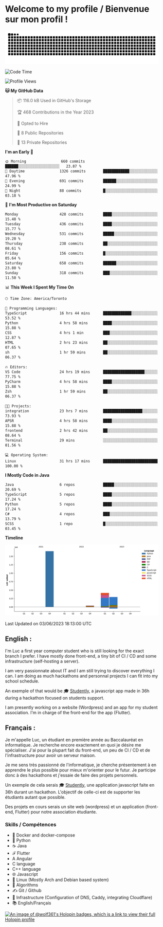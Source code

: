 # Welcome to my profile / Bienvenue sur mon profil !

![snake gif](https://github.com/wolf-361/wolf-361/blob/output/github-contribution-grid-snake.svg)

<!--START_SECTION:waka-->
![Code Time](http://img.shields.io/badge/Code%20Time-162%20hrs%2040%20mins-blue)

![Profile Views](http://img.shields.io/badge/Profile%20Views-0-blue)

**🐱 My GitHub Data** 

> 📦 116.0 kB Used in GitHub's Storage 
 > 
> 🏆 468 Contributions in the Year 2023
 > 
> 💼 Opted to Hire
 > 
> 📜 8 Public Repositories 
 > 
> 🔑 13 Private Repositories 
 > 
**I'm an Early 🐤** 

```text
🌞 Morning                660 commits         ██████░░░░░░░░░░░░░░░░░░░   23.87 % 
🌆 Daytime                1326 commits        ████████████░░░░░░░░░░░░░   47.96 % 
🌃 Evening                691 commits         ██████░░░░░░░░░░░░░░░░░░░   24.99 % 
🌙 Night                  88 commits          █░░░░░░░░░░░░░░░░░░░░░░░░   03.18 % 
```
📅 **I'm Most Productive on Saturday** 

```text
Monday                   428 commits         ████░░░░░░░░░░░░░░░░░░░░░   15.48 % 
Tuesday                  436 commits         ████░░░░░░░░░░░░░░░░░░░░░   15.77 % 
Wednesday                531 commits         █████░░░░░░░░░░░░░░░░░░░░   19.20 % 
Thursday                 238 commits         ██░░░░░░░░░░░░░░░░░░░░░░░   08.61 % 
Friday                   156 commits         █░░░░░░░░░░░░░░░░░░░░░░░░   05.64 % 
Saturday                 658 commits         ██████░░░░░░░░░░░░░░░░░░░   23.80 % 
Sunday                   318 commits         ███░░░░░░░░░░░░░░░░░░░░░░   11.50 % 
```


📊 **This Week I Spent My Time On** 

```text
🕑︎ Time Zone: America/Toronto

💬 Programming Languages: 
TypeScript               16 hrs 44 mins      █████████████░░░░░░░░░░░░   53.52 % 
Python                   4 hrs 58 mins       ████░░░░░░░░░░░░░░░░░░░░░   15.88 % 
CSS                      4 hrs 1 min         ███░░░░░░░░░░░░░░░░░░░░░░   12.87 % 
HTML                     2 hrs 23 mins       ██░░░░░░░░░░░░░░░░░░░░░░░   07.65 % 
sh                       1 hr 59 mins        ██░░░░░░░░░░░░░░░░░░░░░░░   06.37 % 

🔥 Editors: 
VS Code                  24 hrs 19 mins      ███████████████████░░░░░░   77.75 % 
PyCharm                  4 hrs 58 mins       ████░░░░░░░░░░░░░░░░░░░░░   15.88 % 
Zsh                      1 hr 59 mins        ██░░░░░░░░░░░░░░░░░░░░░░░   06.37 % 

🐱‍💻 Projects: 
integration              23 hrs 7 mins       ██████████████████░░░░░░░   73.93 % 
APSR                     4 hrs 58 mins       ████░░░░░░░░░░░░░░░░░░░░░   15.88 % 
frontend                 2 hrs 42 mins       ██░░░░░░░░░░░░░░░░░░░░░░░   08.64 % 
Terminal                 29 mins             ░░░░░░░░░░░░░░░░░░░░░░░░░   01.56 % 

💻 Operating System: 
Linux                    31 hrs 17 mins      █████████████████████████   100.00 % 
```

**I Mostly Code in Java** 

```text
Java                     6 repos             █████░░░░░░░░░░░░░░░░░░░░   20.69 % 
TypeScript               5 repos             ████░░░░░░░░░░░░░░░░░░░░░   17.24 % 
Python                   5 repos             ████░░░░░░░░░░░░░░░░░░░░░   17.24 % 
C#                       4 repos             ███░░░░░░░░░░░░░░░░░░░░░░   13.79 % 
SCSS                     1 repo              █░░░░░░░░░░░░░░░░░░░░░░░░   03.45 % 
```



**Timeline**

![Lines of Code chart](https://raw.githubusercontent.com/wolf-361/wolf-361/main/assets/bar_graph.png)


 Last Updated on 03/06/2023 18:13:00 UTC
<!--END_SECTION:waka-->

## English : 

I'm Luc a first year computer student who is still looking for the exact branch I prefer. I have mostly done front-end, a tiny bit of CI / CD and some infrastructure (self-hosting a server).

I am very passionnate about IT and I am still trying to discover everything I can. I am doing as much hackathons and personnal projects I can fit into my school schedule.

An exemple of that would be 🎓 [Studently](https://github.com/wolf-361/Studently-CodeJam12), a javascript app made in 36h during a hackathon focused on students support.

I am presently working on a website (Wordpress) and an app for my student association. I'm in charge of the front-end for the app (Flutter).

## Français :

Je m'appelle Luc, un étudiant en première année au Baccalauréat en informatique. Je recherche encore exactement en quoi je désire me spécialiser. J'ai pour la plupart fait du front-end, un peu de CI / CD et de l'infrastructure pour avoir un serveur maison.

Je me sens très passionné de l'informatique, je cherche présentement à en apprendre le plus possible pour mieux m'orienter pour le futur. Je participe donc à des hackathons et j'essaie de faire des projets personnels.

Un exemple de cela serais 🎓 [Studently](https://github.com/wolf-361/Studently-CodeJam12), une application javascript faite en 36h durant un hackathon. L'objectif de celle-ci est de supporter les étudiants autant que possible.

Des projets en cours serais un site web (wordpress) et un application (front-end, Flutter) pour notre association étudiante.

###  Skills / Compétences

* 🐋 Docker and docker-compose
* 🐍 Python
* ☕ Java
* ℱ Flutter
* A Angular
* C language
* C++ language
* 🌐 Javascript
* 🐧 Linux (Mostly Arch and Debian based system)
* 🧩 Algorithms
* ✍️ Git / Github
* 📜 Infrastructure (Configuration of DNS, Caddy, integrating Cloudflare)
* 📚 English/Français

[![An image of @wolf361's Holopin badges, which is a link to view their full Holopin profile](https://holopin.me/wolf361)](https://holopin.io/@wolf361)



